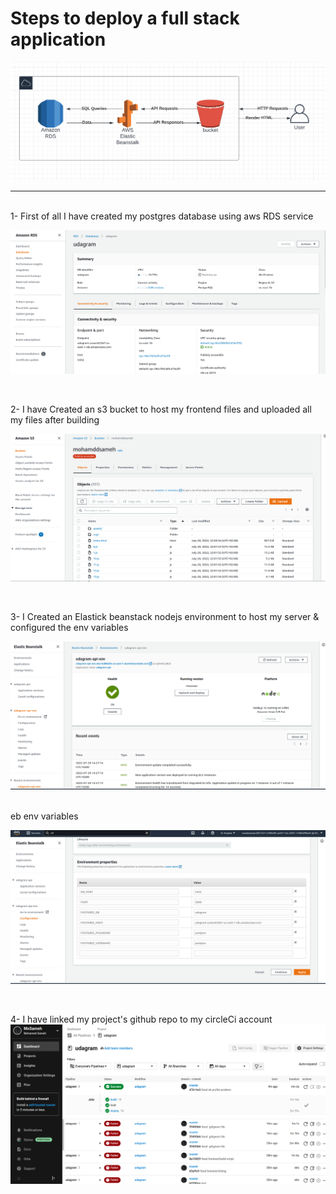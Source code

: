 # Steps to deploy a full stack application
![aws infrastructure](./screenshots/Screenshot%20from%202022-07-29%2013-54-57.png)

---
<br>
1- First of all I have created my postgres database using aws RDS service <br>

![aws RDS](./screenshots/Screenshot%20from%202022-07-29%2015-56-18.png)

<br>

2- I have Created an s3 bucket to host my frontend files and uploaded all my files after building

![aws s3 bucket](./screenshots/Screenshot%20from%202022-07-29%2013-57-16.png)

<br>

3- I Created an Elastick beanstack nodejs environment to host my server & configured the env variables

![eb env](./screenshots/Screenshot%20from%202022-07-29%2014-27-36.png)

<br>
eb env variables

![eb environmet variables](./screenshots/Screenshot%20from%202022-07-29%2015-56-43.png)

<br>

4- I have linked my project's github repo to my circleCi account
![circleci pipeline](./screenshots/Screenshot%20from%202022-07-29%2016-35-38.png)

<br>
